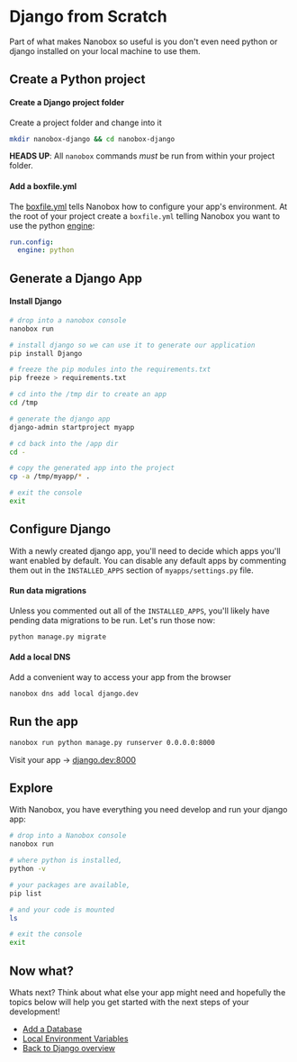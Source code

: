 # Django from Scratch
Part of what makes Nanobox so useful is you don't even need python or django installed on your local machine to use them.

## Create a Python project

#### Create a Django project folder
Create a project folder and change into it

```bash
mkdir nanobox-django && cd nanobox-django
```

**HEADS UP**: All `nanobox` commands *must* be run from within your project folder.

#### Add a boxfile.yml
The <a href="https://docs.nanobox.io/boxfile/" target="\_blank">boxfile.yml</a> tells Nanobox how to configure your app's environment. At the root of your project create a `boxfile.yml` telling Nanobox you want to use the python <a href="https://docs.nanobox.io/engines/" target="\_blank">engine</a>:

<div class="meta" data-method="configFile" data-params="boxfile.yml"></div>

```yaml
run.config:
  engine: python
```

## Generate a Django App

#### Install Django

```bash
# drop into a nanobox console
nanobox run

# install django so we can use it to generate our application
pip install Django

# freeze the pip modules into the requirements.txt
pip freeze > requirements.txt

# cd into the /tmp dir to create an app
cd /tmp

# generate the django app
django-admin startproject myapp

# cd back into the /app dir
cd -

# copy the generated app into the project
cp -a /tmp/myapp/* .

# exit the console
exit
```

## Configure Django
With a newly created django app, you'll need to decide which apps you'll want enabled by default. You can disable any default apps by commenting them out in the `INSTALLED_APPS` section of `myapps/settings.py` file.

#### Run data migrations
Unless you commented out all of the `INSTALLED_APPS`, you'll likely have pending data migrations to be run. Let's run those now:

```bash
python manage.py migrate
```

#### Add a local DNS
Add a convenient way to access your app from the browser

```bash
nanobox dns add local django.dev
```

## Run the app

```bash
nanobox run python manage.py runserver 0.0.0.0:8000
```

Visit your app -> [django.dev:8000](http://django.dev:8000)

## Explore
With Nanobox, you have everything you need develop and run your django app:

```bash
# drop into a Nanobox console
nanobox run

# where python is installed,
python -v

# your packages are available,
pip list

# and your code is mounted
ls

# exit the console
exit
```

## Now what?
Whats next? Think about what else your app might need and hopefully the topics below will help you get started with the next steps of your development!

* [Add a Database](/python/django/add-a-database)
* [Local Environment Variables](/python/django/local-evars)
* [Back to Django overview](/python/django)
